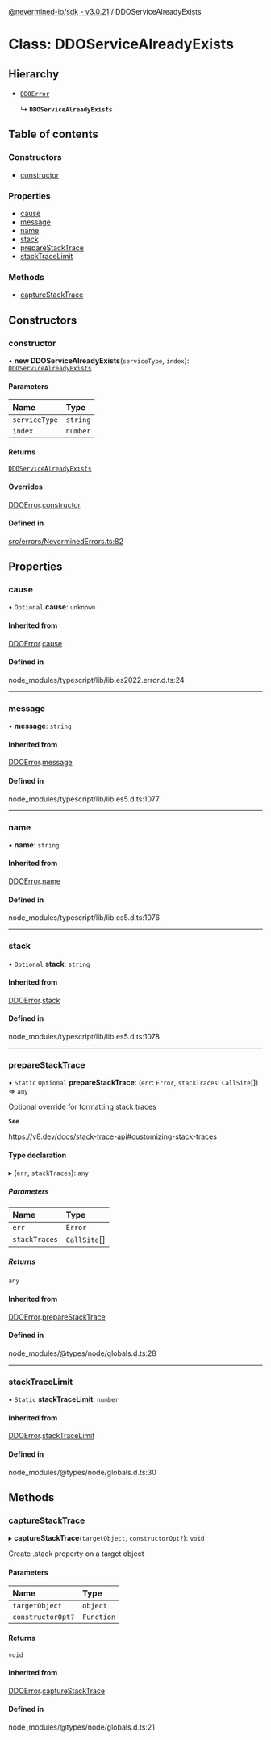 [@nevermined-io/sdk - v3.0.21](../code-reference.md) / DDOServiceAlreadyExists

# Class: DDOServiceAlreadyExists

## Hierarchy

- [`DDOError`](DDOError.md)

  ↳ **`DDOServiceAlreadyExists`**

## Table of contents

### Constructors

- [constructor](DDOServiceAlreadyExists.md#constructor)

### Properties

- [cause](DDOServiceAlreadyExists.md#cause)
- [message](DDOServiceAlreadyExists.md#message)
- [name](DDOServiceAlreadyExists.md#name)
- [stack](DDOServiceAlreadyExists.md#stack)
- [prepareStackTrace](DDOServiceAlreadyExists.md#preparestacktrace)
- [stackTraceLimit](DDOServiceAlreadyExists.md#stacktracelimit)

### Methods

- [captureStackTrace](DDOServiceAlreadyExists.md#capturestacktrace)

## Constructors

### constructor

• **new DDOServiceAlreadyExists**(`serviceType`, `index`): [`DDOServiceAlreadyExists`](DDOServiceAlreadyExists.md)

#### Parameters

| Name          | Type     |
| :------------ | :------- |
| `serviceType` | `string` |
| `index`       | `number` |

#### Returns

[`DDOServiceAlreadyExists`](DDOServiceAlreadyExists.md)

#### Overrides

[DDOError](DDOError.md).[constructor](DDOError.md#constructor)

#### Defined in

[src/errors/NeverminedErrors.ts:82](https://github.com/nevermined-io/sdk-js/blob/62acc3ce5a5465941b5118d27b5127e0bb088eae/src/errors/NeverminedErrors.ts#L82)

## Properties

### cause

• `Optional` **cause**: `unknown`

#### Inherited from

[DDOError](DDOError.md).[cause](DDOError.md#cause)

#### Defined in

node_modules/typescript/lib/lib.es2022.error.d.ts:24

---

### message

• **message**: `string`

#### Inherited from

[DDOError](DDOError.md).[message](DDOError.md#message)

#### Defined in

node_modules/typescript/lib/lib.es5.d.ts:1077

---

### name

• **name**: `string`

#### Inherited from

[DDOError](DDOError.md).[name](DDOError.md#name)

#### Defined in

node_modules/typescript/lib/lib.es5.d.ts:1076

---

### stack

• `Optional` **stack**: `string`

#### Inherited from

[DDOError](DDOError.md).[stack](DDOError.md#stack)

#### Defined in

node_modules/typescript/lib/lib.es5.d.ts:1078

---

### prepareStackTrace

▪ `Static` `Optional` **prepareStackTrace**: (`err`: `Error`, `stackTraces`: `CallSite`[]) => `any`

Optional override for formatting stack traces

**`See`**

https://v8.dev/docs/stack-trace-api#customizing-stack-traces

#### Type declaration

▸ (`err`, `stackTraces`): `any`

##### Parameters

| Name          | Type         |
| :------------ | :----------- |
| `err`         | `Error`      |
| `stackTraces` | `CallSite`[] |

##### Returns

`any`

#### Inherited from

[DDOError](DDOError.md).[prepareStackTrace](DDOError.md#preparestacktrace)

#### Defined in

node_modules/@types/node/globals.d.ts:28

---

### stackTraceLimit

▪ `Static` **stackTraceLimit**: `number`

#### Inherited from

[DDOError](DDOError.md).[stackTraceLimit](DDOError.md#stacktracelimit)

#### Defined in

node_modules/@types/node/globals.d.ts:30

## Methods

### captureStackTrace

▸ **captureStackTrace**(`targetObject`, `constructorOpt?`): `void`

Create .stack property on a target object

#### Parameters

| Name              | Type       |
| :---------------- | :--------- |
| `targetObject`    | `object`   |
| `constructorOpt?` | `Function` |

#### Returns

`void`

#### Inherited from

[DDOError](DDOError.md).[captureStackTrace](DDOError.md#capturestacktrace)

#### Defined in

node_modules/@types/node/globals.d.ts:21
